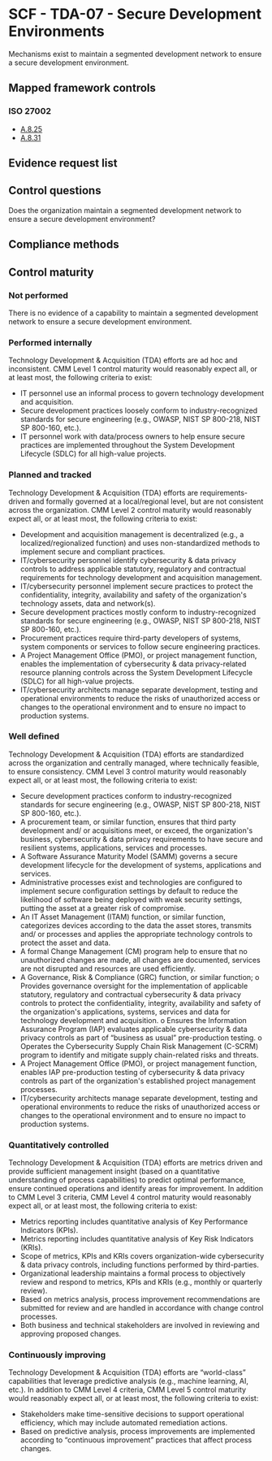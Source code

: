 # SCF - TDA-07 - Secure Development Environments
Mechanisms exist to maintain a segmented development network to ensure a secure development environment.
## Mapped framework controls
### ISO 27002
- [A.8.25](../iso27002/a-8.md#a825)
- [A.8.31](../iso27002/a-8.md#a831)

## Evidence request list


## Control questions
Does the organization maintain a segmented development network to ensure a secure development environment?

## Compliance methods


## Control maturity
### Not performed
There is no evidence of a capability to maintain a segmented development network to ensure a secure development environment.

### Performed internally
Technology Development & Acquisition (TDA) efforts are ad hoc and inconsistent. CMM Level 1 control maturity would reasonably expect all, or at least most, the following criteria to exist:
- IT personnel use an informal process to govern technology development and acquisition.
- Secure development practices loosely conform to industry-recognized standards for secure engineering (e.g., OWASP, NIST SP 800-218, NIST SP 800-160, etc.).
- IT personnel work with data/process owners to help ensure secure practices are implemented throughout the System Development Lifecycle (SDLC) for all high-value projects.

### Planned and tracked
Technology Development & Acquisition (TDA) efforts are requirements-driven and formally governed at a local/regional level, but are not consistent across the organization. CMM Level 2 control maturity would reasonably expect all, or at least most, the following criteria to exist:
- Development and acquisition management is decentralized (e.g., a localized/regionalized function) and uses non-standardized methods to implement secure and compliant practices.
- IT/cybersecurity personnel identify cybersecurity & data privacy controls to address applicable statutory, regulatory and contractual requirements for technology development and acquisition management.
- IT/cybersecurity personnel implement secure practices to protect the confidentiality, integrity, availability and safety of the organization's technology assets, data and network(s).
- Secure development practices mostly conform to industry-recognized standards for secure engineering (e.g., OWASP, NIST SP 800-218, NIST SP 800-160, etc.).
- Procurement practices require third-party developers of systems, system components or services to follow secure engineering practices.
- A Project Management Office (PMO), or project management function, enables the implementation of cybersecurity & data privacy-related resource planning controls across the System Development Lifecycle (SDLC) for all high-value projects.
- IT/cybersecurity architects manage separate development, testing and operational environments to reduce the risks of unauthorized access or changes to the operational environment and to ensure no impact to production systems.

### Well defined
Technology Development & Acquisition (TDA) efforts are standardized across the organization and centrally managed, where technically feasible, to ensure consistency. CMM Level 3 control maturity would reasonably expect all, or at least most, the following criteria to exist:
- Secure development practices conform to industry-recognized standards for secure engineering (e.g., OWASP, NIST SP 800-218, NIST SP 800-160, etc.).
- A procurement team, or similar function, ensures that third party development and/ or acquisitions meet, or exceed, the organization's business, cybersecurity & data privacy requirements to have secure and resilient systems, applications, services and processes.
- A Software Assurance Maturity Model (SAMM) governs a secure development lifecycle for the development of systems, applications and services.
- Administrative processes exist and technologies are configured to implement secure configuration settings by default to reduce the likelihood of software being deployed with weak security settings, putting the asset at a greater risk of compromise.
- An IT Asset Management (ITAM) function, or similar function, categorizes devices according to the data the asset stores, transmits and/ or processes and applies the appropriate technology controls to protect the asset and data.
- A formal Change Management (CM) program help to ensure that no unauthorized changes are made, all changes are documented, services are not disrupted and resources are used efficiently.
- A Governance, Risk & Compliance (GRC) function, or similar function;
o	Provides governance oversight for the implementation of applicable statutory, regulatory and contractual cybersecurity & data privacy controls to protect the confidentiality, integrity, availability and safety of the organization's applications, systems, services and data for technology development and acquisition.
o	Ensures the Information Assurance Program (IAP) evaluates applicable cybersecurity & data privacy controls as part of “business as usual” pre-production testing.
o	Operates the Cybersecurity Supply Chain Risk Management (C-SCRM) program to identify and mitigate supply chain-related risks and threats.
- A Project Management Office (PMO), or project management function, enables IAP pre-production testing of cybersecurity & data privacy controls as part of the organization's established project management processes.
- IT/cybersecurity architects manage separate development, testing and operational environments to reduce the risks of unauthorized access or changes to the operational environment and to ensure no impact to production systems.

### Quantitatively controlled
Technology Development & Acquisition (TDA) efforts are metrics driven and provide sufficient management insight (based on a quantitative understanding of process capabilities) to predict optimal performance, ensure continued operations and identify areas for improvement. In addition to CMM Level 3 criteria, CMM Level 4 control maturity would reasonably expect all, or at least most, the following criteria to exist:
- Metrics reporting includes quantitative analysis of Key Performance Indicators (KPIs).
- Metrics reporting includes quantitative analysis of Key Risk Indicators (KRIs).
- Scope of metrics, KPIs and KRIs covers organization-wide cybersecurity & data privacy controls, including functions performed by third-parties.
- Organizational leadership maintains a formal process to objectively review and respond to metrics, KPIs and KRIs (e.g., monthly or quarterly review).
- Based on metrics analysis, process improvement recommendations are submitted for review and are handled in accordance with change control processes.
- Both business and technical stakeholders are involved in reviewing and approving proposed changes.

### Continuously improving
Technology Development & Acquisition (TDA) efforts are “world-class” capabilities that leverage predictive analysis (e.g., machine learning, AI, etc.). In addition to CMM Level 4 criteria, CMM Level 5 control maturity would reasonably expect all, or at least most, the following criteria to exist:
- Stakeholders make time-sensitive decisions to support operational efficiency, which may include automated remediation actions.
- Based on predictive analysis, process improvements are implemented according to “continuous improvement” practices that affect process changes.
